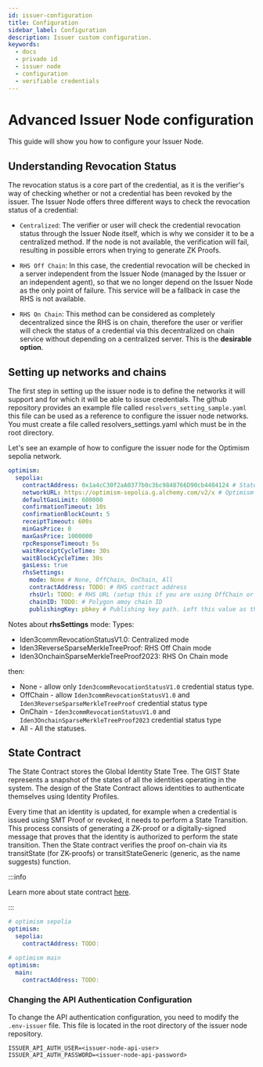 ```yaml
---
id: issuer-configuration
title: Configuration
sidebar_label: Configuration
description: Issuer custom configuration.
keywords:
  - docs
  - privado id
  - issuer node
  - configuration
  - verifiable credentials
---
```


# Advanced Issuer Node configuration

This guide will show you how to configure your Issuer Node.

## Understanding Revocation Status

The revocation status is a core part of the credential, as it is the verifier's way of checking whether or not a credential has been revoked by the issuer. The Issuer Node offers three different ways to check the revocation status of a credential:

- `Centralized`: The verifier or user will check the credential revocation status through the Issuer Node itself, which is why we consider it to be a centralized method. If the node is not available, the verification will fail, resulting in possible errors when trying to generate ZK Proofs.

- `RHS Off Chain`: In this case, the credential revocation will be checked in a server independent from the Issuer Node (managed by the Issuer or an independent agent), so that we no longer depend on the Issuer Node as the only point of failure. This service will be a fallback in case the RHS is not available.

- `RHS On Chain`: This method can be considered as completely decentralized since the RHS is on chain, therefore the user or verifier will check the status of a credential via this decentralized on chain service without depending on a centralized server. This is the **desirable option**.

## Setting up networks and chains

The first step in setting up the issuer node is to define the networks it will support and for which it will be able to issue credentials.
The github repository provides an example file called `resolvers_setting_sample.yaml` this file can be used as a reference to configure the issuer node networks.
You must create a file called resolvers_settings.yaml which must be in the root directory.

Let's see an example of how to configure the issuer node for the Optimism sepolia network.

```yaml
optimism:
  sepolia:
    contractAddress: 0x1a4cC30f2aA0377b0c3bc9848766D90cb4404124 # State contract address
    networkURL: https://optimism-sepolia.g.alchemy.com/v2/x # Optimism sepolia RPC
    defaultGasLimit: 600000
    confirmationTimeout: 10s
    confirmationBlockCount: 5
    receiptTimeout: 600s
    minGasPrice: 0
    maxGasPrice: 1000000
    rpcResponseTimeout: 5s
    waitReceiptCycleTime: 30s
    waitBlockCycleTime: 30s
    gasLess: true
    rhsSettings:
      mode: None # None, OffChain, OnChain, All
      contractAddress: TODO: # RHS contract address
      rhsUrl: TODO: # RHS URL (setup this if you are using OffChain or All mode)
      chainID: TODO: # Polygon amoy chain ID
      publishingKey: pbkey # Publishing key path. Left this value as this.
```

Notes about **rhsSettings** mode:
Types:
* Iden3commRevocationStatusV1.0: Centralized mode
* Iden3ReverseSparseMerkleTreeProof: RHS Off Chain mode
* Iden3OnchainSparseMerkleTreeProof2023: RHS On Chain mode

then:

* None - allow only `Iden3commRevocationStatusV1.0` credential status type.
* OffChain - allow `Iden3commRevocationStatusV1.0` and `Iden3ReverseSparseMerkleTreeProof` credential status type
* OnChain - `Iden3commRevocationStatusV1.0` and `Iden3OnchainSparseMerkleTreeProof2023` credential status type
* All - All the statuses.


## State Contract

The State Contract stores the Global Identity State Tree. The GIST State represents a snapshot of the states of all the identities operating in the system. The design of the State Contract allows identities to authenticate themselves using Identity Profiles.

Every time that an identity is updated, for example when a credential is issued using SMT Proof or revoked, it needs to perform a State Transition. This process consists of generating a ZK-proof or a digitally-signed message that proves that the identity is authorized to perform the state transition. Then the State contract verifies the proof on-chain via its transitState (for ZK-proofs) or transitStateGeneric (generic, as the name suggests) function.

:::info

Learn more about state contract [here](https://docs.iden3.io/contracts/state/).

:::

```yaml
# optimism sepolia
optimism:
  sepolia:
    contractAddress: TODO:

# optimism main
optimism:
  main:
    contractAddress: TODO:
```


### Changing the API Authentication Configuration
To change the API authentication configuration, you need to modify the `.env-issuer` file. 
This file is located in the root directory of the issuer node repository.

```shell
ISSUER_API_AUTH_USER=<issuer-node-api-user>
ISSUER_API_AUTH_PASSWORD=<issuer-node-api-password>
```


